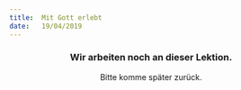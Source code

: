 ```yaml
---
title:  Mit Gott erlebt
date:   19/04/2019
---
```


### <center>Wir arbeiten noch an dieser Lektion.</center>
<center>Bitte komme später zurück.</center>